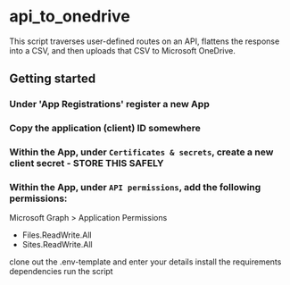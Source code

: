 # api_to_onedrive

This script traverses user-defined routes on an API, flattens the response into a CSV, and then uploads that CSV to Microsoft OneDrive.

## Getting started

### Under 'App Registrations' register a new App
### Copy the application (client) ID somewhere
### Within the App, under `Certificates & secrets`, create a new client secret - STORE THIS SAFELY
### Within the App, under `API permissions`, add the following permissions:
Microsoft Graph > Application Permissions
- Files.ReadWrite.All
- Sites.ReadWrite.All

clone out the .env-template and enter your details
install the requirements dependencies
run the script